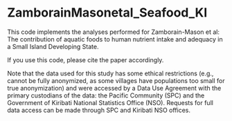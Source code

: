 # ZamborainMasonetal_Seafood_KI
This code implements the analyses performed for Zamborain-Mason et al: The contribution of aquatic foods to human nutrient intake and adequacy in a Small Island Developing State.

If you use this code, please cite the paper accordingly.

Note that the data used for this study has some ethical restrictions (e.g., cannot be fully anonymized, as some villages have populations too small for true anonymization) and were accessed by a Data Use Agreement with the primary custodians of the data: the Pacific Community (SPC) and the Government of Kiribati National Statistics Office (NSO). Requests for full data access can be made through SPC and Kiribati NSO offices. 

